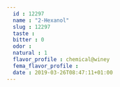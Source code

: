 ```yaml
---
  id : 12297
  name : "2-Hexanol"
  slug : 12297
  taste : 
  bitter : 0
  odor : 
  natural : 1
  flavor_profile : chemical@winey
  fema_flavor_profile : 
  date : 2019-03-26T08:47:11+01:00
---
```



